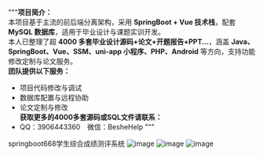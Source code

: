 """**项目简介：**  
本项目基于主流的前后端分离架构，采用 **SpringBoot + Vue 技术栈**，配套 **MySQL 数据库**，适用于毕业设计与课题实训开发。  
本人已整理了超 **4000 多套毕业设计源码+论文+开题报告+PPT...**，涵盖 **Java、SpringBoot、Vue、SSM、uni-app 小程序、PHP、Android** 等方向，支持功能修改定制与论文服务。  
**团队提供以下服务：**  
- 项目代码修改与调试  
- 数据库配置与远程协助  
- 论文定制与修改  
**获取更多的4000多套源码或SQL文件请联系：**  
- QQ：3906443360 微信：BesheHelp
"""

springboot668学生综合成绩测评系统
![image](https://github.com/user-attachments/assets/b45b7e5d-e365-4c80-9ab1-6f28f808f2a3)
![image](https://github.com/user-attachments/assets/a34c2991-c04a-42eb-b865-1285a257ab22)
![image](https://github.com/user-attachments/assets/c0631d7a-d776-4bd1-a094-9d6b63b398c2)
